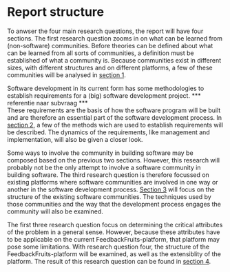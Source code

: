 # Report structure
To anwser the four main research questions, the report will have four sections. The first research question zooms in on what can be learned from (non-software) communities. Before theories can be defined about what can be learned from all sorts of communities, a definition must be established of what a community is. Because communities exist in different sizes, with different structures and on different platforms, a few of these communities will be analysed in [section 1](../communities.md).

Software development in its current form has some methodologies to establish requirements for a (big) software development project.
*** referentie naar subvraag ***  
These requirements are the basis of how the software program will be built and are therefore an essential part of the software development process.
In [section 2](../software-lifecycle.md), a few of the methods wich are used to establish requirements will be described.
The dynamics of the requirements, like management and implementation, will also be given a closer look.

Some ways to involve the community in building software may be composed based on the previous two sections. However, this research will probably not be the only attempt to involve a software community in building software.
The third research question is therefore focussed on existing platforms where software communities are involved in one way or another in the software development process.
[Section 3](../software-ecosystems.md) will focus on the structure of the existing software communities. The techniques used by those communities and the way that the development process engages the community will also be examined.

The first three research question focus on determining the critical attributes of the problem in a general sense. However, because these attributes have to be applicable on the current FeedbackFruits-platform, that platform may pose some limitations. With research question four, the structure of the FeedbackFruits-platform will be examined, as well as the extensiblity of the platform. The result of this research question can be found in [section 4](../fbf-ecosystem.md).
